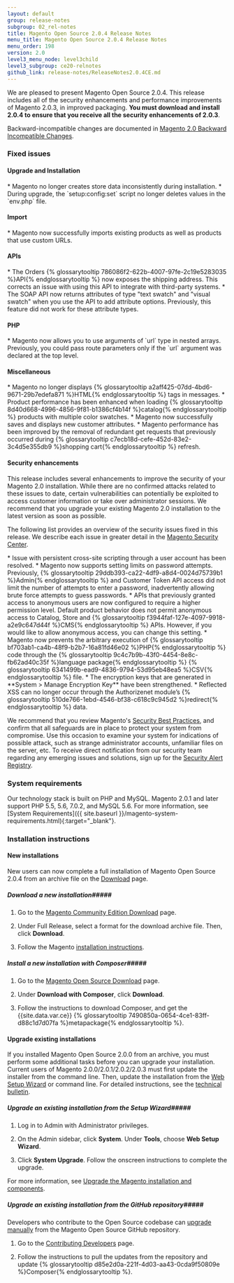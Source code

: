 ```yaml
---
layout: default
group: release-notes
subgroup: 02_rel-notes
title: Magento Open Source 2.0.4 Release Notes
menu_title: Magento Open Source 2.0.4 Release Notes 
menu_order: 198
version: 2.0
level3_menu_node: level3child
level3_subgroup: ce20-relnotes
github_link: release-notes/ReleaseNotes2.0.4CE.md
---
```


We are pleased to present Magento Open Source 2.0.4. This release includes all of the security enhancements and performance improvements of Magento 2.0.3, in improved packaging. **You must download and install 2.0.4 to ensure that you receive all the security enhancements of 2.0.3**. 


Backward-incompatible changes are documented in <a href="http://devdocs.magento.com/guides/v2.0/release-notes/changes_2.0.html" target="_blank">Magento 2.0 Backward Incompatible Changes</a>.


<h3>Fixed issues</h3>

<h4> Upgrade and Installation</h4>
<!-- 50224 -->* Magento no longer creates store data inconsistently during installation. 

<!-- 47531 -->* During upgrade, the `setup:config:set` script no longer deletes values in the `env.php` file. 


<h4>Import</h4>
<!-- 50255 -->* Magento now successfully imports existing products as well as products that use custom URLs. 


<h4>APIs</h4>
<!-- 46720 --> * The Orders {% glossarytooltip 786086f2-622b-4007-97fe-2c19e5283035 %}API{% endglossarytooltip %} now exposes the shipping address. This corrects an issue with using this API to integrate with third-party systems. 

<!-- 49558 --> * The SOAP API now returns attributes of type "text swatch" and "visual swatch" when you use the API to add attribute options. Previously, this feature did not work for these attribute types.  


<h4>PHP</h4>
<!-- 50500 -->* Magento now allows you to use arguments of `url` type in nested arrays. Previously, you could pass route parameters only if the `url` argument was declared at the top level.  


<h4>Miscellaneous</h4>
<!-- 47704 -->* Magento no longer displays {% glossarytooltip a2aff425-07dd-4bd6-9671-29b7edefa871 %}HTML{% endglossarytooltip %} tags in messages. 

<!-- 48781 --> * Product performance has been enhanced when loading {% glossarytooltip 8d40d668-4996-4856-9f81-b1386cf4b14f %}catalog{% endglossarytooltip %} products with multiple color swatches. 

<!-- 47844 -->* Magento now successfully saves and displays new customer attributes. 

<!-- 49449--> * Magento performance has been improved by the removal of redundant get requests that previously occurred during {% glossarytooltip c7ecb18d-cefe-452d-83e2-3c4d5e355db9 %}shopping cart{% endglossarytooltip %} refresh.



<h4>Security enhancements</h4>
This release includes several enhancements to improve the security of your Magento 2.0 installation. While there are no confirmed attacks related to these issues to date, certain vulnerabilities can potentially be exploited to access customer information or take over administrator sessions. We recommend that you upgrade your existing Magento 2.0 installation to the latest version as soon as possible.

The following list provides an overview of the security issues fixed in this release. We describe each issue in greater detail in the <a href="https://magento.com/security" target="_blank">Magento Security Center</a>. 

<!-- 45887 -->* Issue with persistent cross-site scripting through a user account has been resolved. 

<!-- 50608 -->*  Magento now supports setting limits on password attempts. Previously, {% glossarytooltip 29ddb393-ca22-4df9-a8d4-0024d75739b1 %}Admin{% endglossarytooltip %} and Customer Token API access did not limit the number of attempts to enter a password, inadvertently allowing brute force attempts to guess passwords. 

<!-- 50611 -->* APIs that previously granted access to anonymous users are now configured to require a higher permission level.  Default product behavior does not permit anonymous access to Catalog, Store and {% glossarytooltip f3944faf-127e-4097-9918-a2e9c647d44f %}CMS{% endglossarytooltip %} APIs. However, if you would like to allow anonymous access, you can change this setting. 


<!-- 48819 -->* Magento now prevents the arbitrary execution of {% glossarytooltip bf703ab1-ca4b-48f9-b2b7-16a81fd46e02 %}PHP{% endglossarytooltip %} code through the {% glossarytooltip 9c4c7b9b-43f0-4454-8e8c-fb62ad40c35f %}language package{% endglossarytooltip %} {% glossarytooltip 6341499b-ead9-4836-9794-53d95eb48ea5 %}CSV{% endglossarytooltip %} file. 

<!-- 47050 -->* The encryption keys that are generated in **System > Manage Encryption Key** have been strengthened. 

<!-- 50755 -->* Reflected XSS can no longer occur through the Authorizenet module’s {% glossarytooltip 510de766-1ebd-4546-bf38-c618c9c945d2 %}redirect{% endglossarytooltip %} data. 

We recommend that you review Magento's <a href="http://merch.docs.magento.com/ce/user_guide/magento/magento-security-best-practices.html" target="_blank">Security Best Practices</a>, and confirm that all safeguards are in place to protect your system from compromise. Use this occasion to examine your system for indications of possible attack, such as strange administrator accounts, unfamiliar files on the server, etc. To receive direct notification from our security team regarding any emerging issues and solutions, sign up for the <a href="https://magento.com/security/sign-up" target="_blank">Security Alert Registry</a>.


<h3>System requirements</h3>
Our technology stack is built on PHP and MySQL. Magento 2.0.1 and later support PHP 5.5, 5.6, 7.0.2, and MySQL 5.6. For more information, see 
[System Requirements]({{ site.baseurl }}/magento-system-requirements.html){:target="_blank"}.

<h3>Installation instructions</h3>

<h4>New installations</h4>
New users can now complete a full installation of Magento Open Source 2.0.4 from an archive file on the <a href="https://www.magentocommerce.com/download" target="_blank">Download</a> page.

##### <b>Download a new installation</b>#####

1. Go to the <a href="https://www.magentocommerce.com/download" target="_blank">Magento Community Edition Download</a> page.

2. Under Full Release, select a format for the download archive file. Then, click **Download**.

3.	Follow the Magento <a href="http://devdocs.magento.com/guides/v2.0/install-gde/prereq/integrator_install.html#integrator-first-composer-ce" target="_blank">installation instructions</a>.

##### <b>Install a new installation with Composer</b>#####

1. Go to the <a href="https://www.magentocommerce.com/download" target="_blank">Magento Open Source Download</a> page.

2.	Under **Download with Composer**, click **Download**.

3.	Follow the instructions to download Composer, and get the {{site.data.var.ce}} {% glossarytooltip 7490850a-0654-4ce1-83ff-d88c1d7d07fa %}metapackage{% endglossarytooltip %}.


<h4><b>Upgrade existing installations</b></h4>
If you installed Magento Open Source 2.0.0 from an archive, you must perform some additional tasks before you can upgrade your installation. Current users of Magento 2.0.0/2.0.1/2.0.2/2.0.3 must first update the installer from the command line. Then, update the installation from the <a href="http://docs.magento.com/m2/ce/user_guide/system/web-setup-wizard.html" target="_blank">Web Setup Wizard</a> or command line. For detailed instructions, see the <a href="http://devdocs.magento.com/guides/v2.0/release-notes/tech_bull_201-upgrade.html" target="_blank">technical bulletin</a>.


##### <b>Upgrade an existing installation from the Setup Wizard</b>#####

1.	Log in to Admin with Administrator privileges.

2.	On the Admin sidebar, click **System**. Under **Tools**,  choose **Web Setup Wizard**.

3.	Click  **System Upgrade**. Follow the onscreen instructions to complete the upgrade.

For more information, see <a href="http://devdocs.magento.com/guides/v2.0/comp-mgr/bk-compman-upgrade-guide.html" target="_blank">Upgrade the Magento installation and components</a>.


##### <b>Upgrade an existing installation from the GitHub repository</b>#####
Developers who contribute to the Open Source codebase can <a href="http://devdocs.magento.com/guides/v2.0/comp-mgr/bk-compman-upgrade-guide.html" target="_blank">upgrade manually</a> from the Magento Open Source GitHub repository.

1.	Go to the <a href="http://devdocs.magento.com/guides/v2.0/install-gde/install/cli/dev_options.html" target="_blank">Contributing Developers</a> page.

2.	Follow the instructions to pull the updates from the repository and update {% glossarytooltip d85e2d0a-221f-4d03-aa43-0cda9f50809e %}Composer{% endglossarytooltip %}.










